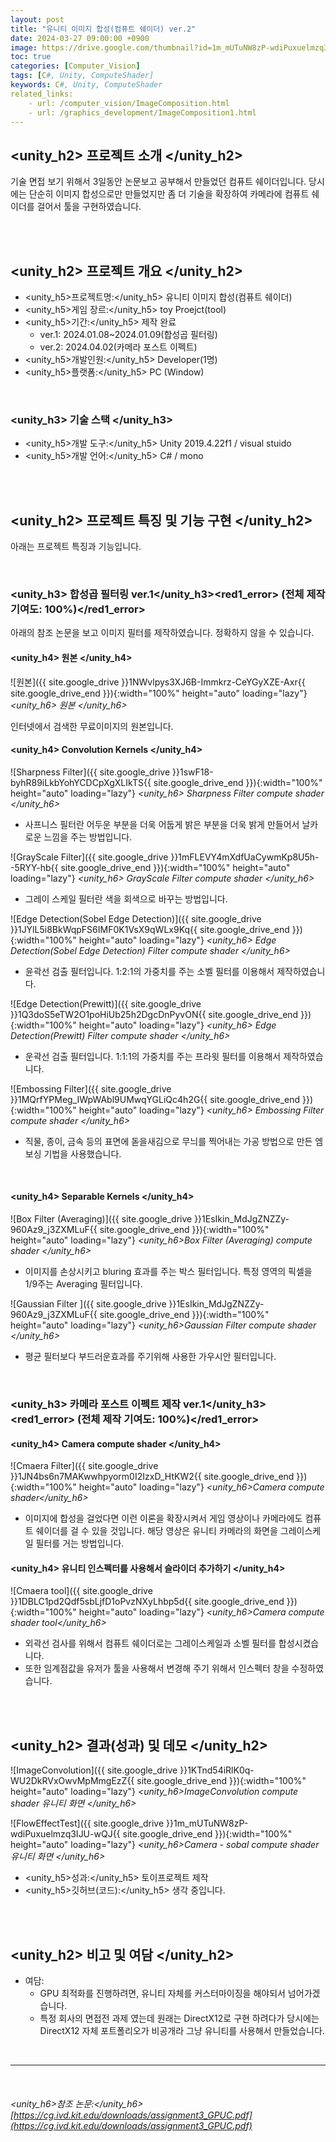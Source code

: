 ```yaml
---
layout: post
title: "유니티 이미지 합성(컴퓨트 쉐이더) ver.2"
date: 2024-03-27 09:00:00 +0900
image: https://drive.google.com/thumbnail?id=1m_mUTuNW8zP-wdiPuxuelmzq3IJU-wQJ
toc: true
categories: [Computer_Vision] 
tags: [C#, Unity, ComputeShader]
keywords: C#, Unity, ComputeShader
related_links:
    - url: /computer_vision/ImageComposition.html
    - url: /graphics_development/ImageComposition1.html
---
```


## <unity_h2> 프로젝트 소개 </unity_h2>

기술 면접 보기 위해서 3일동안 논문보고 공부해서 만들었던 컴퓨트 쉐이더입니다. 당시에는 단순히 이미지 합성으로만 만들었지만 좀 더 기술을 확장하여 카메라에 컴퓨트 쉐이더를 걸어서 툴을 구현하였습니다.


<br>
<br>

## <unity_h2> 프로젝트 개요 </unity_h2>

- <span><unity_h5>프로젝트명:</unity_h5> 유니티 이미지 합성(컴퓨트 쉐이더)</span>
- <span><unity_h5>게임 장르:</unity_h5> toy Proejct(tool)</span>
- <span><unity_h5>기간:</unity_h5> 제작 완료</span>
    - ver.1: 2024.01.08~2024.01.09(합성곱 필터링) 
    - ver.2: 2024.04.02(카메라 포스트 이펙트)
- <span><unity_h5>개발인원:</unity_h5> Developer(1명)</span>
- <span><unity_h5>플랫폼:</unity_h5> PC (Window)</span>

<br>

### <unity_h3> 기술 스택 </unity_h3>

- <span><unity_h5>개발 도구:</unity_h5> Unity 2019.4.22f1 / visual stuido </span>
- <span><unity_h5>개발 언어:</unity_h5> C# / mono </span>

<br>
<br>

## <unity_h2> 프로젝트 특징 및 기능 구현 </unity_h2>

아래는 프로젝트 특징과 기능입니다.

<br>

### <unity_h3> 합성곱 필터링 ver.1</unity_h3><red1_error> (전체 제작 기여도: 100%)</red1_error>

아래의 참조 논문을 보고 이미지 필터를 제작하였습니다. 정확하지 않을 수 있습니다.

#### <unity_h4> 원본 </unity_h4>

![원본]({{ site.google_drive }}1NWvlpys3XJ6B-Immkrz-CeYGyXZE-Axr{{ site.google_drive_end }}){:width="100%" height="auto" loading="lazy"}
*<unity_h6> 원본 </unity_h6>*

인터넷에서 검색한 무료이미지의 원본입니다.


#### <unity_h4> Convolution Kernels </unity_h4>

![Sharpness Filter]({{ site.google_drive }}1swF18-byhR89iLkbYohYCDCpXgXLIkTS{{ site.google_drive_end }}){:width="100%" height="auto" loading="lazy"}
*<unity_h6> Sharpness Filter compute shader </unity_h6>*

- 사프니스 필터란 어두운 부분을 더욱 어둡게 밝은 부분을 더욱 밝게 만들어서 날카로운 느낌을 주는 방법입니다.

![GrayScale Filter]({{ site.google_drive }}1mFLEVY4mXdfUaCywmKp8U5h--5RYY-hb{{ site.google_drive_end }}){:width="100%" height="auto" loading="lazy"}
*<unity_h6> GrayScale Filter compute shader </unity_h6>*

- 그레이 스케일 필터란 색을 회색으로 바꾸는 방법입니다.

![Edge Detection(Sobel Edge Detection)]({{ site.google_drive }}1JYlL5i8BkWqpFS6IMF0K1VsX9qWLx9Kq{{ site.google_drive_end }}){:width="100%" height="auto" loading="lazy"}
*<unity_h6> Edge Detection(Sobel Edge Detection) Filter compute shader </unity_h6>*

- 윤곽선 검출 필터입니다. 1:2:1의 가중치를 주는 소벨 필터를 이용해서 제작하였습니다.

![Edge Detection(Prewitt)]({{ site.google_drive }}1Q3doS5eTW2O1poHiUb25h2DgcDnPyvON{{ site.google_drive_end }}){:width="100%" height="auto" loading="lazy"}
*<unity_h6> Edge Detection(Prewitt) Filter compute shader </unity_h6>*

- 운곽선 검출 필터입니다. 1:1:1의 가중치를 주는 프라윗 필터를 이용해서 제작하였습니다.

![Embossing Filter]({{ site.google_drive }}1MQrfYPMeg_IWpWAbl9UMwqYGLiQc4h2G{{ site.google_drive_end }}){:width="100%" height="auto" loading="lazy"}
*<unity_h6> Embossing Filter compute shader </unity_h6>*

- 직물, 종이, 금속 등의 표면에 돋을새김으로 무늬를 찍어내는 가공 방법으로 만든 엠보싱 기법을 사용했습니다.

<br>

#### <unity_h4> Separable Kernels </unity_h4>

![Box Filter (Averaging)]({{ site.google_drive }}1EsIkin_MdJgZNZZy-960Az9_j3ZXMLuF{{ site.google_drive_end }}){:width="100%" height="auto" loading="lazy"}
*<unity_h6>Box Filter (Averaging) compute shader </unity_h6>*

- 이미지를 손상시키고 bluring 효과를 주는 박스 필터입니다. 특정 영역의 픽셀을 1/9주는 Averaging 필터입니다.

![Gaussian Filter ]({{ site.google_drive }}1EsIkin_MdJgZNZZy-960Az9_j3ZXMLuF{{ site.google_drive_end }}){:width="100%" height="auto" loading="lazy"}
*<unity_h6>Gaussian Filter compute shader </unity_h6>*

- 평균 필터보다 부드러운효과를 주기위해 사용한 가우시안 필터입니다.


<br>

### <unity_h3> 카메라 포스트 이펙트 제작 ver.1</unity_h3><red1_error> (전체 제작 기여도: 100%)</red1_error>

#### <unity_h4> Camera compute shader </unity_h4>

![Cmaera Filter]({{ site.google_drive }}1JN4bs6n7MAKwwhpyorm0I2IzxD_HtKW2{{ site.google_drive_end }}){:width="100%" height="auto" loading="lazy"}
*<unity_h6>Camera compute shader</unity_h6>*

- 이미지에 합성을 걸었다면 이런 이론을 확장시켜서 게임 영상이나 카메라에도 컴퓨트 쉐이더를 걸 수 있을 것입니다. 해당 영상은 유니티 카메라의 화면을 그레이스케일 필터를 거는 방법입니다.

#### <unity_h4> 유니티 인스펙터를 사용해서 슬라이더 추가하기 </unity_h4>

![Cmaera tool]({{ site.google_drive }}1DBLC1pd2Qdf5sbLjfD1oPvzNXyLhbp5d{{ site.google_drive_end }}){:width="100%" height="auto" loading="lazy"}
*<unity_h6>Camera compute shader tool</unity_h6>*

- 외곽선 검사를 위해서 컴퓨트 쉐이더로는 그레이스케일과 소벨 필터를 합성시켰습니다.
- 또한 임계점값을 유저가 툴을 사용해서 변경해 주기 위해서 인스펙터 창을 수정하였습니다.


<br>
<br>

## <unity_h2> 결과(성과) 및 데모 </unity_h2>

![ImageConvolution]({{ site.google_drive }}1KTnd54iRlK0q-WU2DkRVxOwvMpMmgEzZ{{ site.google_drive_end }}){:width="100%" height="auto" loading="lazy"}
*<unity_h6>ImageConvolution compute shader 유니티 화면 </unity_h6>*

![FlowEffectTest]({{ site.google_drive }}1m_mUTuNW8zP-wdiPuxuelmzq3IJU-wQJ{{ site.google_drive_end }}){:width="100%" height="auto" loading="lazy"}
*<unity_h6>Camera - sobal compute shader 유니티 화면 </unity_h6>*

- <span><unity_h5>성과:</unity_h5> 토이프로젝트 제작 </span>
- <span><unity_h5>깃허브(코드):</unity_h5> 생각 중입니다. </span>

<br>
<br>

## <unity_h2> 비고 및 여담 </unity_h2>

- 여담:
    - GPU 최적화를 진행하려면, 유니티 자체를 커스터마이징을 해야되서 넘어가겠습니다.
    - 특정 회사의 면접전 과제 였는데 원래는 DirectX12로 구현 하려다가 당시에는 DirectX12 자체 포트폴리오가 비공개라 그냥 유니티를 사용해서 만들었습니다.
    
<br>

---

<br>

###### <unity_h6>참조 논문:</unity_h6> [https://cg.ivd.kit.edu/downloads/assignment3_GPUC.pdf](https://cg.ivd.kit.edu/downloads/assignment3_GPUC.pdf)